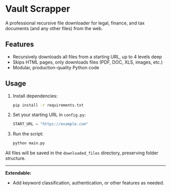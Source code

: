 # Vault Scrapper

A professional recursive file downloader for legal, finance, and tax documents (and any other files) from the web.

## Features
- Recursively downloads all files from a starting URL, up to 4 levels deep
- Skips HTML pages, only downloads files (PDF, DOC, XLS, images, etc.)
- Modular, production-quality Python code

## Usage

1. Install dependencies:
   ```bash
   pip install -r requirements.txt
   ```
2. Set your starting URL in `config.py`:
   ```python
   START_URL = "https://example.com"
   ```
3. Run the script:
   ```bash
   python main.py
   ```

All files will be saved in the `downloaded_files` directory, preserving folder structure.

---

**Extendable:**
- Add keyword classification, authentication, or other features as needed. 